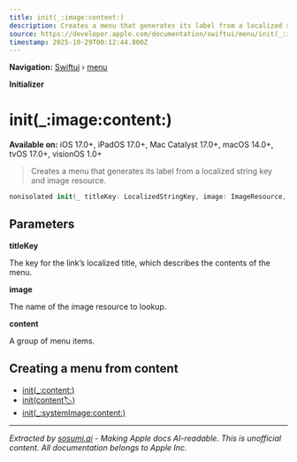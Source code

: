 ```yaml
---
title: init(_:image:content:)
description: Creates a menu that generates its label from a localized string key and image resource.
source: https://developer.apple.com/documentation/swiftui/menu/init(_:image:content:)
timestamp: 2025-10-29T00:12:44.800Z
---
```


**Navigation:** [Swiftui](/documentation/swiftui) › [menu](/documentation/swiftui/menu)

**Initializer**

# init(_:image:content:)

**Available on:** iOS 17.0+, iPadOS 17.0+, Mac Catalyst 17.0+, macOS 14.0+, tvOS 17.0+, visionOS 1.0+

> Creates a menu that generates its label from a localized string key and image resource.

```swift
nonisolated init(_ titleKey: LocalizedStringKey, image: ImageResource, @ViewBuilder content: () -> Content)
```

## Parameters

**titleKey**

The key for the link’s localized title, which describes the contents of the menu.



**image**

The name of the image resource to lookup.



**content**

A group of menu items.



## Creating a menu from content

- [init(_:content:)](/documentation/swiftui/menu/init(_:content:))
- [init(content:label:)](/documentation/swiftui/menu/init(content:label:))
- [init(_:systemImage:content:)](/documentation/swiftui/menu/init(_:systemimage:content:))

---

*Extracted by [sosumi.ai](https://sosumi.ai) - Making Apple docs AI-readable.*
*This is unofficial content. All documentation belongs to Apple Inc.*
